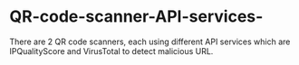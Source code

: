 # QR-code-scanner-API-services-
There are 2 QR code scanners, each using different API services which are IPQualityScore and VirusTotal to detect malicious URL.
